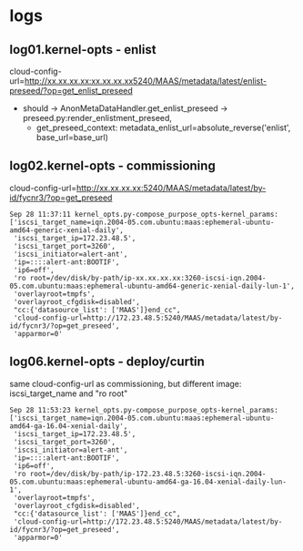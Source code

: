# logs
## log01.kernel-opts - enlist
cloud-config-url=http://xx.xx.xx.xx:xx.xx.xx.xx5240/MAAS/metadata/latest/enlist-preseed/?op=get_enlist_preseed
* should -> AnonMetaDataHandler.get_enlist_preseed -> preseed.py:render_enlistment_preseed,
  * get_preseed_context: metadata_enlist_url=absolute_reverse('enlist', base_url=base_url)
## log02.kernel-opts - commissioning
cloud-config-url=http://xx.xx.xx.xx:5240/MAAS/metadata/latest/by-id/fycnr3/?op=get_preseed
```
Sep 28 11:37:11 kernel_opts.py-compose_purpose_opts-kernel_params: 
['iscsi_target_name=iqn.2004-05.com.ubuntu:maas:ephemeral-ubuntu-amd64-generic-xenial-daily',
 'iscsi_target_ip=172.23.48.5',
 'iscsi_target_port=3260',
 'iscsi_initiator=alert-ant',
 'ip=::::alert-ant:BOOTIF',
 'ip6=off',
 'ro root=/dev/disk/by-path/ip-xx.xx.xx.xx:3260-iscsi-iqn.2004-05.com.ubuntu:maas:ephemeral-ubuntu-amd64-generic-xenial-daily-lun-1',
 'overlayroot=tmpfs',
 'overlayroot_cfgdisk=disabled',
 "cc:{'datasource_list': ['MAAS']}end_cc",
 'cloud-config-url=http://172.23.48.5:5240/MAAS/metadata/latest/by-id/fycnr3/?op=get_preseed',
 'apparmor=0'
```

## log06.kernel-opts - deploy/curtin
same cloud-config-url as commissioning, but different image: iscsi_target_name and "ro root"
```
Sep 28 11:53:23 kernel_opts.py-compose_purpose_opts-kernel_params: 
['iscsi_target_name=iqn.2004-05.com.ubuntu:maas:ephemeral-ubuntu-amd64-ga-16.04-xenial-daily',
 'iscsi_target_ip=172.23.48.5',
 'iscsi_target_port=3260',
 'iscsi_initiator=alert-ant',
 'ip=::::alert-ant:BOOTIF',
 'ip6=off',
 'ro root=/dev/disk/by-path/ip-172.23.48.5:3260-iscsi-iqn.2004-05.com.ubuntu:maas:ephemeral-ubuntu-amd64-ga-16.04-xenial-daily-lun-1',
 'overlayroot=tmpfs',
 'overlayroot_cfgdisk=disabled',
 "cc:{'datasource_list': ['MAAS']}end_cc",
 'cloud-config-url=http://172.23.48.5:5240/MAAS/metadata/latest/by-id/fycnr3/?op=get_preseed',
 'apparmor=0'
```
